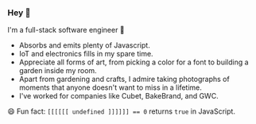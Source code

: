 ### Hey 👋
I'm a full-stack software engineer 🎉
- Absorbs and emits plenty of Javascript.
- IoT and electronics fills in my spare time. 
- Appreciate all forms of art, from picking a color for a font to building a garden inside my room. 
- Apart from gardening and crafts, I admire taking photographs of moments that anyone doesn't want to miss in a lifetime. 
- I've worked for companies like Cubet, BakeBrand, and GWC.

😄 Fun fact: `[[[[[[ undefined ]]]]]] == 0` returns `true` in JavaScript.
